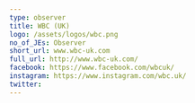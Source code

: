 ```yaml
---
type: observer
title: WBC (UK)
logo: /assets/logos/wbc.png
no_of_JEs: Observer
short_url: www.wbc-uk.com
full_url: http://www.wbc-uk.com/
facebook: https://www.facebook.com/wbcuk/
instagram: https://www.instagram.com/wbc.uk/
twitter:
---
```

